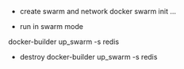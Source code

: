* create swarm and network
docker swarm init ...


* run in swarm mode

docker-builder up_swarm -s redis

* destroy
docker-builder up_swarm -s redis
